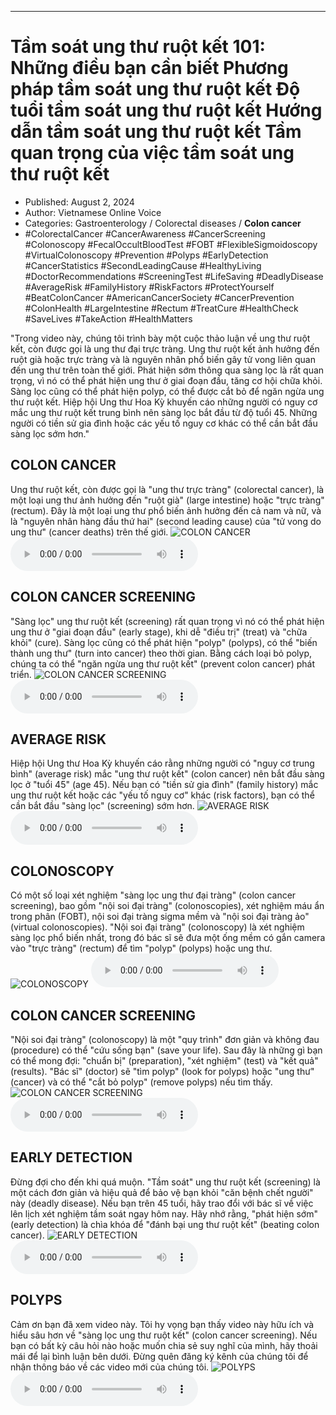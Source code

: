 
---

# Tầm soát ung thư ruột kết 101: Những điều bạn cần biết Phương pháp tầm soát ung thư ruột kết Độ tuổi tầm soát ung thư ruột kết Hướng dẫn tầm soát ung thư ruột kết Tầm quan trọng của việc tầm soát ung thư ruột kết

- Published: August 2, 2024
- Author: Vietnamese Online Voice
- Categories: Gastroenterology / Colorectal diseases / **Colon cancer**
- #ColorectalCancer #CancerAwareness #CancerScreening #Colonoscopy #FecalOccultBloodTest #FOBT #FlexibleSigmoidoscopy #VirtualColonoscopy #Prevention #Polyps #EarlyDetection #CancerStatistics #SecondLeadingCause #HealthyLiving #DoctorRecommendations #ScreeningTest #LifeSaving #DeadlyDisease #AverageRisk #FamilyHistory #RiskFactors #ProtectYourself #BeatColonCancer #AmericanCancerSociety #CancerPrevention #ColonHealth #LargeIntestine #Rectum #TreatCure #HealthCheck #SaveLives #TakeAction #HealthMatters

"Trong video này, chúng tôi trình bày một cuộc thảo luận về ung thư ruột kết, còn được gọi là ung thư đại trực tràng. Ung thư ruột kết ảnh hưởng đến ruột già hoặc trực tràng và là nguyên nhân phổ biến gây tử vong liên quan đến ung thư trên toàn thế giới. Phát hiện sớm thông qua sàng lọc là rất quan trọng, vì nó có thể phát hiện ung thư ở giai đoạn đầu, tăng cơ hội chữa khỏi. Sàng lọc cũng có thể phát hiện polyp, có thể được cắt bỏ để ngăn ngừa ung thư ruột kết. Hiệp hội Ung thư Hoa Kỳ khuyến cáo những người có nguy cơ mắc ung thư ruột kết trung bình nên sàng lọc bắt đầu từ độ tuổi 45. Những người có tiền sử gia đình hoặc các yếu tố nguy cơ khác có thể cần bắt đầu sàng lọc sớm hơn."


## COLON CANCER

Ung thư ruột kết, còn được gọi là "ung thư trực tràng" (colorectal cancer), là một loại ung thư ảnh hưởng đến "ruột già" (large intestine) hoặc "trực tràng" (rectum). Đây là một loại ung thư phổ biến ảnh hưởng đến cả nam và nữ, và là "nguyên nhân hàng đầu thứ hai" (second leading cause) của "tử vong do ung thư" (cancer deaths) trên thế giới.
![COLON CANCER](https://http-archiver-apis-production-80.schnworks.com/storage/images/transitions/2024-08-02/transition--49061311093-Montserrat-Thin-303F9F.jpg)
<audio controls>
    <source src="https://http-archiver-apis-production-80.schnworks.com/storage/storage/audio/file-17151596792.mp3" type="audio/mpeg">
</audio>



## COLON CANCER SCREENING

"Sàng lọc" ung thư ruột kết (screening) rất quan trọng vì nó có thể phát hiện ung thư ở "giai đoạn đầu" (early stage), khi dễ "điều trị" (treat) và "chữa khỏi" (cure). Sàng lọc cũng có thể phát hiện "polyp" (polyps), có thể "biến thành ung thư" (turn into cancer) theo thời gian. Bằng cách loại bỏ polyp, chúng ta có thể "ngăn ngừa ung thư ruột kết" (prevent colon cancer) phát triển.
![COLON CANCER SCREENING](https://http-archiver-apis-production-80.schnworks.com/storage/images/transitions/2024-08-02/transition-3902000448-Montserrat-SemiBold-303F9F.jpg)
<audio controls>
    <source src="https://http-archiver-apis-production-80.schnworks.com/storage/storage/audio/file-36998021013.mp3" type="audio/mpeg">
</audio>



## AVERAGE RISK

Hiệp hội Ung thư Hoa Kỳ khuyến cáo rằng những người có "nguy cơ trung bình" (average risk) mắc "ung thư ruột kết" (colon cancer) nên bắt đầu sàng lọc ở "tuổi 45" (age 45). Nếu bạn có "tiền sử gia đình" (family history) mắc ung thư ruột kết hoặc các "yếu tố nguy cơ" khác (risk factors), bạn có thể cần bắt đầu "sàng lọc" (screening) sớm hơn.
![AVERAGE RISK](https://http-archiver-apis-production-80.schnworks.com/storage/images/transitions/2024-08-02/transition--10916664003-Montserrat-Regular-1A237E.jpg)
<audio controls>
    <source src="https://http-archiver-apis-production-80.schnworks.com/storage/storage/audio/file-38912550812.mp3" type="audio/mpeg">
</audio>



## COLONOSCOPY

Có một số loại xét nghiệm "sàng lọc ung thư đại tràng" (colon cancer screening), bao gồm "nội soi đại tràng" (colonoscopies), xét nghiệm máu ẩn trong phân (FOBT), nội soi đại tràng sigma mềm và "nội soi đại tràng ảo" (virtual colonoscopies). "Nội soi đại tràng" (colonoscopy) là xét nghiệm sàng lọc phổ biến nhất, trong đó bác sĩ sẽ đưa một ống mềm có gắn camera vào "trực tràng" (rectum) để tìm "polyp" (polyps) hoặc ung thư.
![COLONOSCOPY](https://http-archiver-apis-production-80.schnworks.com/storage/images/transitions/2024-08-02/transition-45342023335-Montserrat-Medium-283593.jpg)
<audio controls>
    <source src="https://http-archiver-apis-production-80.schnworks.com/storage/storage/audio/file-135535192.mp3" type="audio/mpeg">
</audio>



## COLON CANCER SCREENING

"Nội soi đại tràng" (colonoscopy) là một "quy trình" đơn giản và không đau (procedure) có thể "cứu sống bạn" (save your life). Sau đây là những gì bạn có thể mong đợi: "chuẩn bị" (preparation), "xét nghiệm" (test) và "kết quả" (results). "Bác sĩ" (doctor) sẽ "tìm polyp" (look for polyps) hoặc "ung thư" (cancer) và có thể "cắt bỏ polyp" (remove polyps) nếu tìm thấy.
![COLON CANCER SCREENING](https://http-archiver-apis-production-80.schnworks.com/storage/images/transitions/2024-08-02/transition-19542255212-Montserrat-Black-7B1FA2.jpg)
<audio controls>
    <source src="https://http-archiver-apis-production-80.schnworks.com/storage/storage/audio/file-18055402062.mp3" type="audio/mpeg">
</audio>



## EARLY DETECTION

Đừng đợi cho đến khi quá muộn. "Tầm soát" ung thư ruột kết (screening) là một cách đơn giản và hiệu quả để bảo vệ bạn khỏi "căn bệnh chết người" này (deadly disease). Nếu bạn trên 45 tuổi, hãy trao đổi với bác sĩ về việc lên lịch xét nghiệm tầm soát ngay hôm nay. Hãy nhớ rằng, "phát hiện sớm" (early detection) là chìa khóa để "đánh bại ung thư ruột kết" (beating colon cancer).
![EARLY DETECTION](https://http-archiver-apis-production-80.schnworks.com/storage/images/transitions/2024-08-02/transition-1968075817-Montserrat-Black-9C27B0.jpg)
<audio controls>
    <source src="https://http-archiver-apis-production-80.schnworks.com/storage/storage/audio/file-21708721115.mp3" type="audio/mpeg">
</audio>



## POLYPS

Cảm ơn bạn đã xem video này. Tôi hy vọng bạn thấy video này hữu ích và hiểu sâu hơn về "sàng lọc ung thư ruột kết" (colon cancer screening). Nếu bạn có bất kỳ câu hỏi nào hoặc muốn chia sẻ suy nghĩ của mình, hãy thoải mái để lại bình luận bên dưới. Đừng quên đăng ký kênh của chúng tôi để nhận thông báo về các video mới của chúng tôi.
![POLYPS](https://http-archiver-apis-production-80.schnworks.com/storage/images/transitions/2024-08-02/transition--19084741942-Montserrat-ExtraBold-9C27B0.jpg)
<audio controls>
    <source src="https://http-archiver-apis-production-80.schnworks.com/storage/storage/audio/file-17222474979.mp3" type="audio/mpeg">
</audio>

